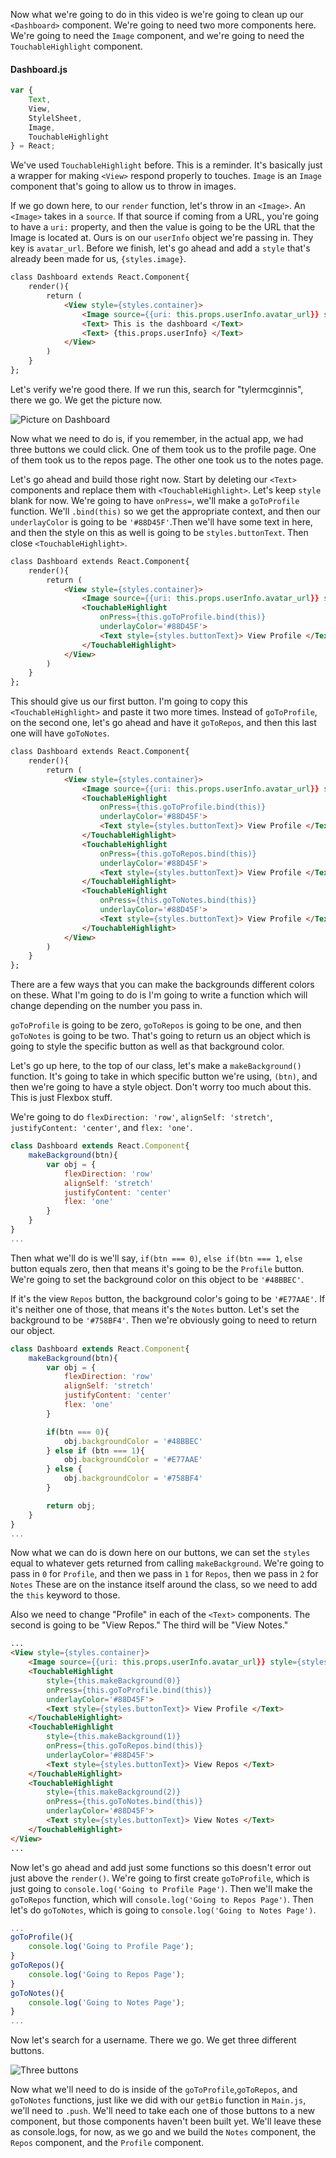 Now what we're going to do in this video is we're going to clean up our `<Dashboard>` component. We're going to need two more components here. We're going to need the `Image` component, and we're going to need the `TouchableHighlight` component.

#### Dashboard.js
```javascript
var {
    Text,
    View,
    StylelSheet,
    Image,
    TouchableHighlight
} = React;
```

We've used `TouchableHighlight` before. This is a reminder. It's basically just a wrapper for making `<View>` respond properly to touches. `Image` is an `Image` component that's going to allow us to throw in images.

If we go down here, to our `render` function, let's throw in an `<Image>`. An `<Image>` takes in a `source`. If that source if coming from a URL, you're going to have a `uri:` property, and then the value is going to be the URL that the Image is located at. Ours is on our `userInfo` object we're passing in. They key is `avatar_url`. Before we finish, let's go ahead and add a `style` that's already been made for us, `{styles.image}`.

```html
class Dashboard extends React.Component{
    render(){
        return (
            <View style={styles.container}>
                <Image source={{uri: this.props.userInfo.avatar_url}} style={styles.image} />
                <Text> This is the dashboard </Text>
                <Text> {this.props.userInfo} </Text>
            </View>
        )
    }
};
```

Let's verify we're good there. If we run this, search for "tylermcginnis", there we go. We get the picture now.

![Picture on Dashboard](../images/react-use-images-in-a-react-native-application-picture-on-dashboard.png)

Now what we need to do is, if you remember, in the actual app, we had three buttons we could click. One of them took us to the profile page. One of them took us to the repos page. The other one took us to the notes page.

Let's go ahead and build those right now. Start by deleting our `<Text>` components and replace them with `<TouchableHighlight>`. Let's keep `style` blank for now. We're going to have `onPress=`, we'll make a `goToProfile` function. We'll `.bind(this)` so we get the appropriate context, and then our `underlayColor` is going to be `'#88D45F'`.Then we'll have some text in here, and then the style on this as well is going to be `styles.buttonText`. Then close `<TouchableHighlight>`.

```html
class Dashboard extends React.Component{
    render(){
        return (
            <View style={styles.container}>
                <Image source={{uri: this.props.userInfo.avatar_url}} style={styles.image} />
                <TouchableHighlight
                    onPress={this.goToProfile.bind(this)}
                    underlayColor='#88D45F'>
                    <Text style={styles.buttonText}> View Profile </Text>
                </TouchableHighlight>
            </View>
        )
    }
};
```

This should give us our first button. I'm going to copy this `<TouchableHighlight>` and paste it two more times. Instead of `goToProfile`, on the second one, let's go ahead and have it `goToRepos`, and then this last one will have `goToNotes`.

```html
class Dashboard extends React.Component{
    render(){
        return (
            <View style={styles.container}>
                <Image source={{uri: this.props.userInfo.avatar_url}} style={styles.image} />
                <TouchableHighlight
                    onPress={this.goToProfile.bind(this)}
                    underlayColor='#88D45F'>
                    <Text style={styles.buttonText}> View Profile </Text>
                </TouchableHighlight>
                <TouchableHighlight
                    onPress={this.goToRepos.bind(this)}
                    underlayColor='#88D45F'>
                    <Text style={styles.buttonText}> View Profile </Text>
                </TouchableHighlight>
                <TouchableHighlight
                    onPress={this.goToNotes.bind(this)}
                    underlayColor='#88D45F'>
                    <Text style={styles.buttonText}> View Profile </Text>
                </TouchableHighlight>
            </View>
        )
    }
};
```

There are a few ways that you can make the backgrounds different colors on these. What I'm going to do is I'm going to write a function which will change depending on the number you pass in. 

`goToProfile` is going to be zero, `goToRepos` is going to be one, and then `goToNotes` is going to be two. That's going to return us an object which is going to style the specific button as well as that background color.

Let's go up here, to the top of our class, let's make a `makeBackground()` function. It's going to take in which specific button we're using, `(btn)`, and then we're going to have a style object. Don't worry too much about this. This is just Flexbox stuff.

We're going to do `flexDirection: 'row'`, `alignSelf: 'stretch'`, `justifyContent: 'center'`, and `flex: 'one'`. 

```javascript
class Dashboard extends React.Component{
    makeBackground(btn){
        var obj = {
            flexDirection: 'row'
            alignSelf: 'stretch'
            justifyContent: 'center'
            flex: 'one'
        }
    }
}
...
```

Then what we'll do is we'll say, `if(btn === 0)`, `else if(btn === 1`, `else` button equals zero, then that means it's going to be the `Profile` button. We're going to set the background color on this object to be `'#48BBEC'`.

If it's the view `Repos` button, the background color's going to be `'#E77AAE'`. If it's neither one of those, that means it's the `Notes` button. Let's set the background to be `'#758BF4'`. Then we're obviously going to need to return our object.

```javascript
class Dashboard extends React.Component{
    makeBackground(btn){
        var obj = {
            flexDirection: 'row'
            alignSelf: 'stretch'
            justifyContent: 'center'
            flex: 'one'
        }

        if(btn === 0){
            obj.backgroundColor = '#48BBEC'
        } else if (btn === 1){
            obj.backgroundColor = '#E77AAE' 
        } else {
            obj.backgroundColor = '#758BF4' 
        }

        return obj;
    }
}
...
```

Now what we can do is down here on our buttons, we can set the `styles` equal to whatever gets returned from calling `makeBackground`. We're going to pass in `0` for `Profile`, and then we pass in `1` for `Repos`, then we pass in `2` for `Notes` These are on the instance itself around the class, so we need to add the `this` keyword to those.

Also we need to change "Profile" in each of the `<Text>` components. The second is going to be "View Repos." The third will be "View Notes." 

```html
...
<View style={styles.container}>
    <Image source={{uri: this.props.userInfo.avatar_url}} style={styles.image} />
    <TouchableHighlight
        style={this.makeBackground(0)}
        onPress={this.goToProfile.bind(this)}
        underlayColor='#88D45F'>
        <Text style={styles.buttonText}> View Profile </Text>
    </TouchableHighlight>
    <TouchableHighlight
        style={this.makeBackground(1)}
        onPress={this.goToRepos.bind(this)}
        underlayColor='#88D45F'>
        <Text style={styles.buttonText}> View Repos </Text>
    </TouchableHighlight>
    <TouchableHighlight
        style={this.makeBackground(2)}
        onPress={this.goToNotes.bind(this)}
        underlayColor='#88D45F'>
        <Text style={styles.buttonText}> View Notes </Text>
    </TouchableHighlight>
</View>
...
```

Now let's go ahead and add just some functions so this doesn't error out just above the `render()`. We're going to first create `goToProfile`, which is just going to `console.log('Going to Profile Page')`. Then we'll make the `goToRepos` function, which will `console.log('Going to Repos Page')`. Then let's do `goToNotes`, which is going to `console.log('Going to Notes Page')`.

```javascript
...
goToProfile(){
    console.log('Going to Profile Page');
}
goToRepos(){
    console.log('Going to Repos Page');
}
goToNotes(){
    console.log('Going to Notes Page');
}
...
```

Now let's search for a username. There we go. We get three different buttons. 

![Three buttons](../images/react-use-images-in-a-react-native-application-three-buttons.png)

Now what we'll need to do is inside of the `goToProfile`,`goToRepos`, and `goToNotes` functions, just like we did with our `getBio` function in `Main.js`, we'll need to `.push`. We'll need to take each one of those buttons to a new component, but those components haven't been built yet. We'll leave these as console.logs, for now, as we go and we build the `Notes` component, the `Repos` component, and the `Profile` component.